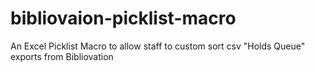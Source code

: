 # bibliovaion-picklist-macro
An Excel Picklist Macro to allow staff to custom sort csv "Holds Queue" exports from Bibliovation
